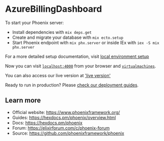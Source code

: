 # AzureBillingDashboard

To start your Phoenix server:
  * Install dependencies with `mix deps.get`
  * Create and migrate your database with `mix ecto.setup`
  * Start Phoenix endpoint with `mix phx.server` or inside IEx with `iex -S mix phx.server`
  
For a more detailed setup documentation, visit [local environment setup](https://bitbucket.org/russellzh/comp3888-tut14-3/wiki/Setup)

Now you can visit [`localhost:4000`](http://localhost:4000) from your browser and [`virtualmachines`](http://localhost:4000/virtualmachines).

You can also access our live version at ['live version'](https://azure-billing-dashboard.fly.dev/virtualmachines)

Ready to run in production? Please [check our deployment guides](https://hexdocs.pm/phoenix/deployment.html).

## Learn more

  * Official website: https://www.phoenixframework.org/
  * Guides: https://hexdocs.pm/phoenix/overview.html
  * Docs: https://hexdocs.pm/phoenix
  * Forum: https://elixirforum.com/c/phoenix-forum
  * Source: https://github.com/phoenixframework/phoenix
